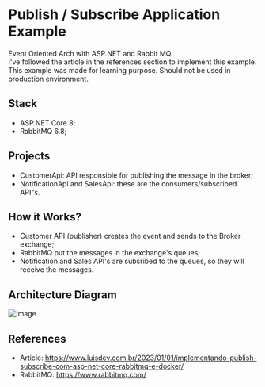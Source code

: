 # Publish / Subscribe Application Example
Event Oriented Arch with ASP.NET and Rabbit MQ. <br>
I've followed the article in the references section to implement this example. <br>
This example was made for learning purpose. Should not be used in production environment.

## Stack
- ASP.NET Core 8;
- RabbitMQ 6.8;

## Projects
- CustomerApi: API responsible for publishing the message in the broker;
- NotificationApi and SalesApi: these are the consumers/subscribed API"s.

## How it Works?
- Customer API (publisher) creates the event and sends to the Broker exchange;
- RabbitMQ put the messages in the exchange's queues;
- Notification and Sales API's are subsribed to the queues, so they will receive the messages.

## Architecture Diagram
![image](https://github.com/user-attachments/assets/95a838e8-209e-4ef5-8f6c-f820788e48f2)

## References
- Article: https://www.luisdev.com.br/2023/01/01/implementando-publish-subscribe-com-asp-net-core-rabbitmq-e-docker/
- RabbitMQ: https://www.rabbitmq.com/

